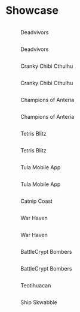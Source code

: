 # Showcase



<figure><img src="../.gitbook/assets/GumDeadvivors.png" alt=""><figcaption><p>Deadvivors</p></figcaption></figure>

<figure><img src="../.gitbook/assets/GumDeadvivors2 (1).png" alt=""><figcaption><p>Deadvivors</p></figcaption></figure>

<figure><img src="../.gitbook/assets/09_05 59 24.png" alt=""><figcaption><p>Cranky Chibi Cthulhu</p></figcaption></figure>

<figure><img src="../.gitbook/assets/09_06 00 05.jpg" alt=""><figcaption><p>Cranky Chibi Cthulhu</p></figcaption></figure>

<figure><img src="../.gitbook/assets/Legends1.jpg" alt=""><figcaption><p>Champions of Anteria</p></figcaption></figure>

<figure><img src="../.gitbook/assets/Legends2.jpg" alt=""><figcaption><p>Champions of Anteria</p></figcaption></figure>

<figure><img src="../.gitbook/assets/Blitz1.png" alt=""><figcaption><p>Tetris Blitz</p></figcaption></figure>

<figure><img src="../.gitbook/assets/Blitz2.png" alt=""><figcaption><p>Tetris Blitz</p></figcaption></figure>

<figure><img src="../.gitbook/assets/OldApp2.jpeg" alt=""><figcaption><p>Tula Mobile App</p></figcaption></figure>

<figure><img src="../.gitbook/assets/OldApp1.jpeg" alt=""><figcaption><p>Tula Mobile App</p></figcaption></figure>

<figure><img src="../.gitbook/assets/screenshot26.png" alt=""><figcaption><p>Catnip Coast</p></figcaption></figure>

<figure><img src="../.gitbook/assets/WH5.png" alt=""><figcaption><p>War Haven</p></figcaption></figure>

<figure><img src="../.gitbook/assets/WH2.png" alt=""><figcaption><p>War Haven</p></figcaption></figure>

<figure><img src="../.gitbook/assets/09_05 45 50.png" alt=""><figcaption><p>BattleCrypt Bombers</p></figcaption></figure>

<figure><img src="../.gitbook/assets/image.png" alt=""><figcaption><p>BattleCrypt Bombers</p></figcaption></figure>

<figure><img src="../.gitbook/assets/09_05 48 04.png" alt=""><figcaption><p>Teotihuacan</p></figcaption></figure>

<figure><img src="../.gitbook/assets/09_05 49 15.png" alt=""><figcaption><p>Ship Skwabble</p></figcaption></figure>

